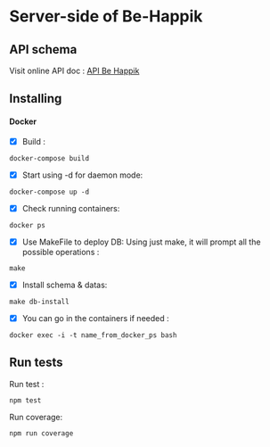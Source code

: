 # Server-side of Be-Happik


## API schema
Visit online API doc : [API Be Happik](http://rodpil.me/Be-Happik/)

## Installing

#### Docker 

- [x] Build : 
```
docker-compose build
```
- [x] Start using -d for daemon mode:  
```
docker-compose up -d
```
- [x] Check running containers:
```
docker ps
```
- [x] Use MakeFile to deploy DB: 
Using just make, it will prompt all the possible operations :

```
make 
```

- [x] Install schema & datas:

```
make db-install
```

- [x] You can go in the containers if needed :

```
docker exec -i -t name_from_docker_ps bash
```

## Run tests

Run test :

```
npm test
```

Run coverage: 

```
npm run coverage
```

